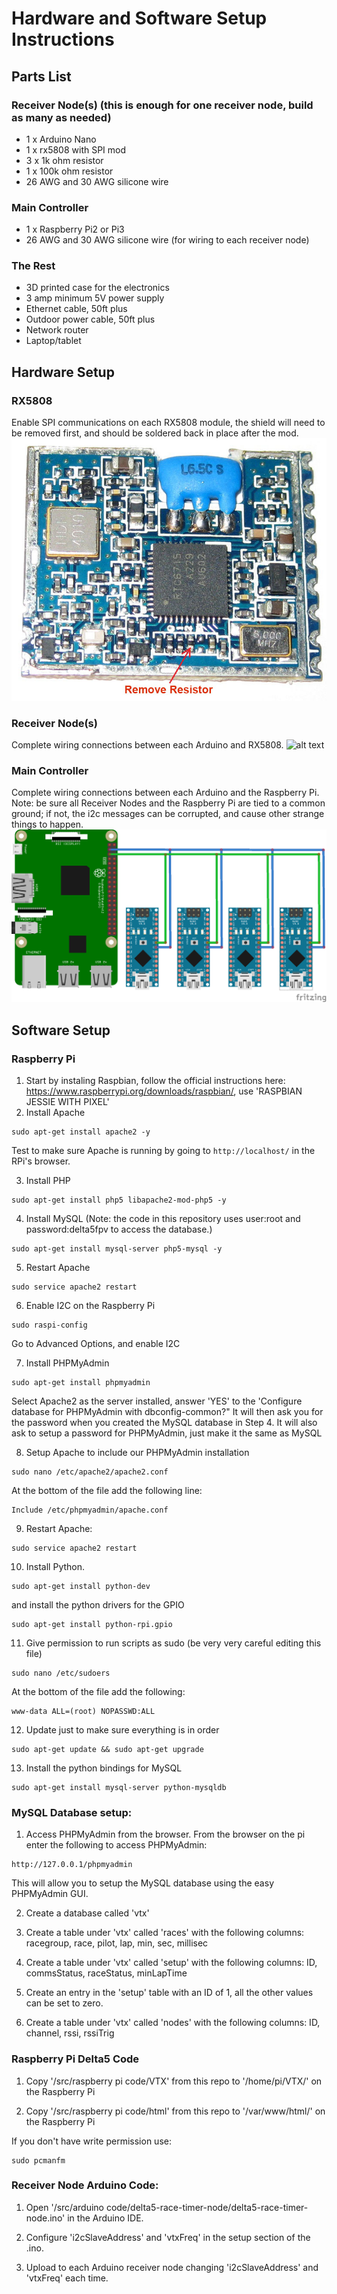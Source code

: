 # Hardware and Software Setup Instructions

## Parts List

### Receiver Node(s) (this is enough for one receiver node, build as many as needed)
* 1 x Arduino Nano
* 1 x rx5808 with SPI mod
* 3 x 1k ohm resistor
* 1 x 100k ohm resistor
* 26 AWG and 30 AWG silicone wire

### Main Controller
* 1 x Raspberry Pi2 or Pi3
* 26 AWG and 30 AWG silicone wire (for wiring to each receiver node)

### The Rest
* 3D printed case for the electronics
* 3 amp minimum 5V power supply
* Ethernet cable, 50ft plus
* Outdoor power cable, 50ft plus
* Network router
* Laptop/tablet

## Hardware Setup

### RX5808
Enable SPI communications on each RX5808 module, the shield will need to be removed first, and should be soldered back in place after the mod.
![alt text](img/rx5808-new-top.jpg)

### Receiver Node(s)
Complete wiring connections between each Arduino and RX5808.
![alt text](img/Receivernode.png)

### Main Controller
Complete wiring connections between each Arduino and the Raspberry Pi.
Note: be sure all Receiver Nodes and the Raspberry Pi are tied to a common ground; if not, the i2c messages can be corrupted, and cause other strange things to happen.
![alt text](img/D5-i2c.png)

## Software Setup
  
### Raspberry Pi
1. Start by instaling Raspbian, follow the official instructions here: https://www.raspberrypi.org/downloads/raspbian/, use 'RASPBIAN JESSIE WITH PIXEL'
2. Install Apache
 ```
 sudo apt-get install apache2 -y
 ```
 Test to make sure Apache is running by going to ```http://localhost/``` in the RPi's browser.

3. Install PHP
 ```
 sudo apt-get install php5 libapache2-mod-php5 -y
 ```

4. Install MySQL (Note: the code in this repository uses user:root and password:delta5fpv to access the database.)
 ```
 sudo apt-get install mysql-server php5-mysql -y
 ```

5. Restart Apache
 ```
 sudo service apache2 restart
 ```
 
6. Enable I2C on the Raspberry Pi
 ```
 sudo raspi-config
 ```
 Go to Advanced Options, and enable I2C

7. Install PHPMyAdmin
```
sudo apt-get install phpmyadmin
```
Select Apache2 as the server installed, answer 'YES' to the 'Configure database for PHPMyAdmin with dbconfig-common?"
It will then ask you for the password when you created the MySQL database in Step 4.  It will also ask to setup a password for PHPMyAdmin, just make it the same as MySQL

8. Setup Apache to include our PHPMyAdmin installation
```
sudo nano /etc/apache2/apache2.conf
```
At the bottom of the file add the following line:
```
Include /etc/phpmyadmin/apache.conf
```

9. Restart Apache:
```
sudo service apache2 restart
```

10. Install Python.
```
sudo apt-get install python-dev
```
and install the python drivers for the GPIO
```
sudo apt-get install python-rpi.gpio
```
11. Give permission to run scripts as sudo (be very very careful editing this file)
```
sudo nano /etc/sudoers
```
At the bottom of the file add the following:
```
www-data ALL=(root) NOPASSWD:ALL
```

12. Update just to make sure everything is in order
```
sudo apt-get update && sudo apt-get upgrade
```

13. Install the python bindings for MySQL
```
sudo apt-get install mysql-server python-mysqldb
```

### MySQL Database setup:
1. Access PHPMyAdmin from the browser.
From the browser on the pi enter the following to access PHPMyAdmin:
```
http://127.0.0.1/phpmyadmin
```
This will allow you to setup the MySQL database using the easy PHPMyAdmin GUI.

2. Create a database called 'vtx'

3. Create a table under 'vtx' called 'races' with the following columns: racegroup, race, pilot, lap, min, sec, millisec

4. Create a table under 'vtx' called 'setup' with the following columns: ID, commsStatus, raceStatus, minLapTime

5. Create an entry in the 'setup' table with an ID of 1, all the other values can be set to zero.

6. Create a table under 'vtx' called 'nodes' with the following columns: ID, channel, rssi, rssiTrig

### Raspberry Pi Delta5 Code

1. Copy '/src/raspberry pi code/VTX' from this repo to '/home/pi/VTX/' on the Raspberry Pi

2. Copy '/src/raspberry pi code/html' from this repo to '/var/www/html/' on the Raspberry Pi

If you don't have write permission use:
```
sudo pcmanfm
```

### Receiver Node Arduino Code:
1. Open '/src/arduino code/delta5-race-timer-node/delta5-race-timer-node.ino' in the Arduino IDE.

2. Configure 'i2cSlaveAddress' and 'vtxFreq' in the setup section of the .ino.

3. Upload to each Arduino receiver node changing 'i2cSlaveAddress' and 'vtxFreq' each time.
